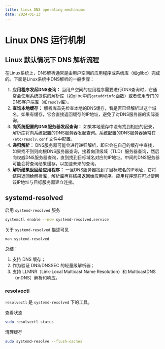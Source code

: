 ```yaml
---
title: linux DNS operating mechanism
date: 2024-01-13
---
```


# Linux DNS 运行机制



## Linux 默认情况下 DNS 解析流程


在Linux系统上，DNS解析通常是由用户空间的应用程序或系统库（如glibc）完成的。下面是Linux系统中DNS解析的一般步骤：

1. **应用程序发起DNS查询：** 当用户空间的应用程序需要进行DNS查询时，它通常会使用系统提供的解析库（如glibc中的`getaddrinfo`函数）或者使用专门的DNS客户端库（如`resolv`库）。
2. **查询本地缓存：** 解析库首先检查本地的DNS缓存，看是否已经解析过这个域名。如果有缓存，它会直接返回缓存的IP地址，避免了对DNS服务器的实际查询。
3. **向系统配置的DNS服务器发起查询：** 如果本地缓存中没有找到相应的记录，解析库将向系统配置的DNS服务器发起查询。系统配置的DNS服务器通常在 `/etc/resolv.conf` 文件中配置。
4. **递归解析：** DNS服务器可能会进行递归解析，即它会在自己的缓存中查找，如果找不到则向根DNS服务器查询，接着向顶级域（TLD）服务器查询，然后向权威DNS服务器查询，直到找到目标域名对应的IP地址。中间的DNS服务器可能会将查询结果缓存，以加速未来的查询。
5. **解析结果返回给应用程序：** 一旦DNS服务器找到了目标域名的IP地址，它将结果返回给解析库，解析库再将结果返回给应用程序。应用程序现在可以使用该IP地址与目标服务器建立连接。

## systemd-resolved

启用 `systemd-resolved` 服务

```sh
systemctl enable --now systemd-resolved.service
```

关于 `systemd-resolved` 描述可见

```
man systemd-resolved
```

总结：

1. 支持 DNS 缓存；
2. 作为验证 DNS/DNSSEC 的轻量级解析器；
3. 支持 LLMNR（Link-Local Multicast Name Resolution）和 MulticastDNS（mDNS）解析和响应。

### resolvectl

`resolvectl` 是 `systemd-resolved` 下的工具。

查看状态

```sh
sudo resolvectl status
```

清理缓存

```sh
sudo systemd-resolve --flush-caches
```



